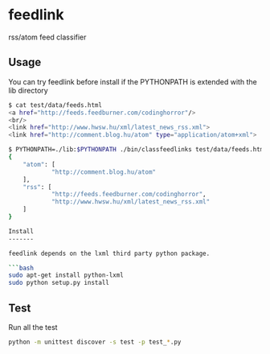 feedlink
========

rss/atom feed classifier

Usage
-----

You can try feedlink before install if the PYTHONPATH is extended with the 
lib directory

```bash
$ cat test/data/feeds.html
<a href="http://feeds.feedburner.com/codinghorror"/>
<br/>
<link href="http://www.hwsw.hu/xml/latest_news_rss.xml">
<link href="http://comment.blog.hu/atom" type="application/atom+xml">

$ PYTHONPATH=./lib:$PYTHONPATH ./bin/classfeedlinks test/data/feeds.html
{
    "atom": [
            "http://comment.blog.hu/atom"
    ],
    "rss": [
            "http://feeds.feedburner.com/codinghorror",
            "http://www.hwsw.hu/xml/latest_news_rss.xml"
    ]
}

Install
-------

feedlink depends on the lxml third party python package.

```bash
sudo apt-get install python-lxml
sudo python setup.py install
```

Test
----

Run all the test

```bash
python -m unittest discover -s test -p test_*.py
```


